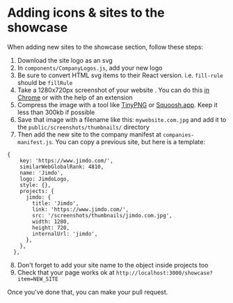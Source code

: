 # Adding icons & sites to the showcase

When adding new sites to the showcase section, follow these steps:

1. Download the site logo as an svg
2. In `components/CompanyLogos.js`, add your new logo
3. Be sure to convert HTML svg items to their React version. i.e. `fill-rule` should be `fillRule`
4. Take a 1280x720px screenshot of your website . You can do this [in Chrome](https://zapier.com/blog/full-page-screenshots-in-chrome/) or with the help of an extension
5. Compress the image with a tool like [TinyPNG](https://tinypng.com/) or [Squoosh.app](https://squoosh.app/). Keep it less than 300kb if possible
6. Save that image with a filename like this: `mywebsite.com.jpg` and add it to the `public/screenshots/thumbnails/` directory
7. Then add the new site to the company manifest at `companies-manifest.js`. You can copy a previous site, but here is a template:

```
{
    key: 'https://www.jimdo.com/',
    similarWebGlobalRank: 4810,
    name: 'Jimdo',
    logo: JimdoLogo,
    style: {},
    projects: {
      jimdo: {
        title: 'Jimdo',
        link: 'https://www.jimdo.com/',
        src: '/screenshots/thumbnails/jimdo.com.jpg',
        width: 1280,
        height: 720,
        internalUrl: 'jimdo',
      },
    },
  },
```

8. Don't forget to add your site name to the object inside projects too
9. Check that your page works ok at `http://localhost:3000/showcase?item=NEW_SITE`

Once you've done that, you can make your pull request.
